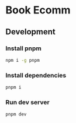 # Book Ecomm

## Development

### Install pnpm
```bash
npm i -g pnpm
```

### Install dependencies
```bash
pnpm i
```

### Run dev server
```bash
pnpm dev
```
